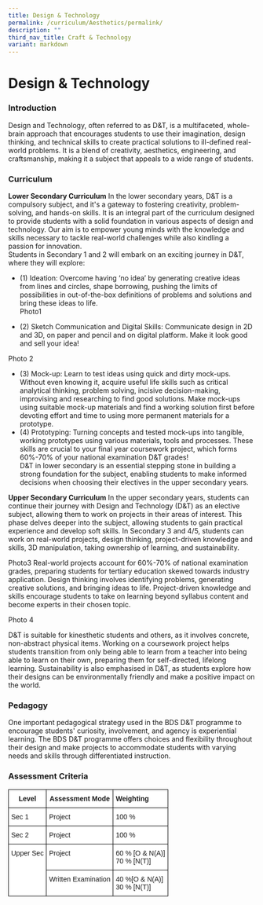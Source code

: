 ```yaml
---
title: Design & Technology
permalink: /curriculum/Aesthetics/permalink/
description: ""
third_nav_title: Craft & Technology
variant: markdown
---
```

Design &amp; Technology
===================

### Introduction
Design and Technology, often referred to as D&amp;T, is a multifaceted, whole-brain approach that encourages students to use their imagination, design thinking, and technical skills to create practical solutions to ill-defined real-world problems. It is a blend of creativity, aesthetics, engineering, and craftsmanship, making it a subject that appeals to a wide range of students.
### Curriculum
**Lower Secondary Curriculum**
In the lower secondary years, D&amp;T is a compulsory subject, and it's a gateway to fostering creativity, problem-solving, and hands-on skills. It is an integral part of the curriculum designed to provide students with a solid foundation in various aspects of design and technology. Our aim is to empower young minds with the knowledge and skills necessary to tackle real-world challenges while also kindling a passion for innovation. <br>
Students in Secondary 1 and 2 will embark on an exciting journey in D&amp;T, where they will explore:<br>
*  (1) Ideation: Overcome having ‘no idea’ by generating creative ideas from lines and circles, shape borrowing, pushing the limits of possibilities in out-of-the-box definitions of problems and solutions and bring these ideas to life. <br>
Photo1

* (2)   Sketch Communication and Digital Skills: Communicate design in 2D and 3D, on paper and pencil and on digital platform.  Make it look good and sell your idea! <br>

Photo 2
* (3) Mock-up: Learn to test ideas using quick and dirty mock-ups. Without even knowing it, acquire useful life skills such as critical analytical thinking, problem solving, incisive decision-making, improvising and researching to find good solutions. Make mock-ups using suitable mock-up materials and find a working solution first before devoting effort and time to using more permanent materials for a prototype. <br>
* (4) Prototyping: Turning concepts and tested mock-ups into tangible, working prototypes using various materials, tools and processes. These skills are crucial to your final year coursework project, which forms 60%-70% of your national examination D&amp;T grades! <br>
D&amp;T in lower secondary is an essential stepping stone in building a strong foundation for the subject, enabling students to make informed decisions when choosing their electives in the upper secondary years.


**Upper Secondary Curriculum**
In the upper secondary years, students can continue their journey with Design and Technology (D&amp;T) as an elective subject, allowing them to work on projects in their areas of interest. This phase delves deeper into the subject, allowing students to gain practical experience and develop soft skills. In Secondary 3 and 4/5, students can work on real-world projects, design thinking, project-driven knowledge and skills, 3D manipulation, taking ownership of learning, and sustainability.

Photo3
Real-world projects account for 60%-70% of national examination grades, preparing students for tertiary education skewed towards industry application. Design thinking involves identifying problems, generating creative solutions, and bringing ideas to life. Project-driven knowledge and skills encourage students to take on learning beyond syllabus content and become experts in their chosen topic.

Photo 4

D&amp;T is suitable for kinesthetic students and others, as it involves concrete, non-abstract physical items. Working on a coursework project helps students transition from only being able to learn from a teacher into being able to learn on their own, preparing them for self-directed, lifelong learning. Sustainability is also emphasised in D&amp;T, as students explore how their designs can be environmentally friendly and make a positive impact on the world.

### Pedagogy
One important pedagogical strategy used in the BDS D&amp;T programme to encourage students' curiosity, involvement, and agency is experiential learning. The BDS D&amp;T programme offers choices and flexibility throughout their design and make projects to accommodate students with varying needs and skills through differentiated instruction.

### Assessment Criteria

<style type="text/css">
.tg  {border-collapse:collapse;border-spacing:0;}
.tg td{border-color:black;border-style:solid;border-width:1px;font-family:Arial, sans-serif;font-size:14px;
  overflow:hidden;padding:10px 5px;word-break:normal;}
.tg th{border-color:black;border-style:solid;border-width:1px;font-family:Arial, sans-serif;font-size:14px;
  font-weight:normal;overflow:hidden;padding:10px 5px;word-break:normal;}
.tg .tg-9hzb{background-color:#FFF;font-weight:bold;text-align:center;vertical-align:top}
.tg .tg-dgl5{background-color:#FFF;font-weight:bold;text-align:left;vertical-align:top}
.tg .tg-ktyi{background-color:#FFF;text-align:left;vertical-align:top}
</style>
<table class="tg">
<thead>
  <tr>
    <th class="tg-9hzb">Level</th>
    <th class="tg-9hzb">Assessment Mode</th>
    <th class="tg-dgl5">Weighting</th>
  </tr>
</thead>
<tbody>
  <tr>
    <td class="tg-ktyi">Sec 1</td>
    <td class="tg-ktyi">Project</td>
    <td class="tg-ktyi">100 %</td>
  </tr>
  <tr>
    <td class="tg-ktyi">Sec 2</td>
    <td class="tg-ktyi">Project</td>
    <td class="tg-ktyi">100 %</td>
  </tr>
  <tr>
    <td class="tg-ktyi" rowspan="2">Upper Sec </td>
    <td class="tg-ktyi">Project</td>
    <td class="tg-ktyi">60 % [O &amp; N(A)]<br>70 % [N(T)]</td>
  </tr>
  <tr>
    <td class="tg-ktyi">Written Examination</td>
    <td class="tg-ktyi">40 %[O &amp; N(A)]<br>30 % [N(T)]</td>
  </tr>
</tbody>
</table>

